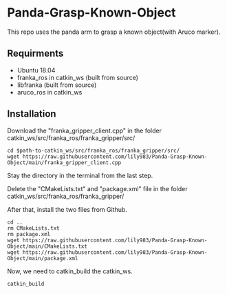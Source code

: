 # Panda-Grasp-Known-Object
This repo uses the panda arm to grasp a known object(with Aruco marker). 

## Requirments
- Ubuntu 18.04
- franka_ros in catkin_ws (built from source)
- libfranka (built from source)
- aruco_ros in catkin_ws

## Installation
Download the "franka_gripper_client.cpp" in the folder catkin_ws/src/franka_ros/franka_gripper/src/
```
cd $path-to-catkin_ws/src/franka_ros/franka_gripper/src/
wget https://raw.githubusercontent.com/lily983/Panda-Grasp-Known-Object/main/franka_gripper_client.cpp
```

Stay the directory in the terminal from the last step.

Delete the "CMakeLists.txt" and "package.xml" file in the folder catkin_ws/src/franka_ros/franka_gripper/

After that, install the two files from Github.
```
cd ..
rm CMakeLists.txt
rm package.xml
wget https://raw.githubusercontent.com/lily983/Panda-Grasp-Known-Object/main/CMakeLists.txt
wget https://raw.githubusercontent.com/lily983/Panda-Grasp-Known-Object/main/package.xml
```
Now, we need to catkin_build the catkin_ws.
```
catkin_build
```

